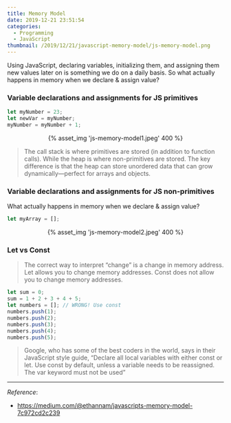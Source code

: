 ```yaml
---
title: Memory Model
date: 2019-12-21 23:51:54
categories:
  - Programming
  - JavaScript
thumbnail: /2019/12/21/javascript-memory-model/js-memory-model.png
---
```


Using JavaScript, declaring variables, initializing them, and assigning them new values later on is something we do on a daily basis. So what actually happens in memory when we declare & assign value?

<!--more-->

### Variable declarations and assignments for JS primitives

```javascript
let myNumber = 23;
let newVar = myNumber;
myNumber = myNumber + 1;
```

 <center>{% asset_img 'js-memory-model1.jpeg' 400 %}</center>

> The call stack is where primitives are stored (in addition to function calls). While the heap is where non-primitives are stored. The key difference is that the heap can store unordered data that can grow dynamically—perfect for arrays and objects.

### Variable declarations and assignments for JS non-primitives

What actually happens in memory when we declare & assign value?

```javascript
let myArray = [];
```

 <center>{% asset_img 'js-memory-model2.jpeg' 400 %}</center>

### Let vs Const

> The correct way to interpret “change” is a change in memory address. Let allows you to change memory addresses. Const does not allow you to change memory addresses.

```javascript
let sum = 0;
sum = 1 + 2 + 3 + 4 + 5;
let numbers = []; // WRONG! Use const
numbers.push(1);
numbers.push(2);
numbers.push(3);
numbers.push(4);
numbers.push(5);
```

> Google, who has some of the best coders in the world, says in their JavaScript style guide, “Declare all local variables with either const or let. Use const by default, unless a variable needs to be reassigned. The var keyword must not be used”

---

_Reference_:

- https://medium.com/@ethannam/javascripts-memory-model-7c972cd2c239
